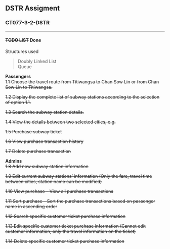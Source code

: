 ## DSTR Assigment
### CT077-3-2-DSTR
------------------------
#### ~~TODO LIST~~ Done 

Structures used
>Doubly Linked List  
>Queue

**Passengers**  
~~1.1 Choose the travel route from Titiwangsa to Chan Sow Lin or from Chan Sow Lin to Titiwangsa.~~  

~~1.2 Display the complete list of subway stations according to the selection of option 1.1.~~  

~~1.3 Search the subway station details.~~  

~~1.4 View the details between two selected cities, e.g.~~  

~~1.5 Purchase subway ticket~~  

~~1.6 View purchase transaction history~~  

~~1.7 Delete purchase transaction~~  

**Admins**  
~~1.8 Add new subway station information~~  

~~1.9 Edit current subway stations’ information (Only the fare, travel time between cities, station name can be modified)~~  

~~1.10 View purchase – View all purchase transactions~~  

~~1.11 Sort purchase – Sort the purchase transactions based on passenger name in ascending order~~  

~~1.12 Search specific customer ticket purchase information~~  

~~1.13 Edit specific customer ticket purchase information (Cannot edit customer information, only the travel information on the ticket)~~  

~~1.14 Delete specific customer ticket purchase information~~  
